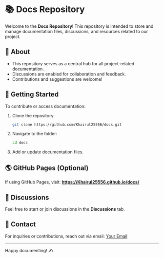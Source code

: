 # 📚 Docs Repository

Welcome to the **Docs Repository**! This repository is intended to store and manage documentation files, discussions, and resources related to our project.

## 📌 About
- This repository serves as a central hub for all project-related documentation.
- Discussions are enabled for collaboration and feedback.
- Contributions and suggestions are welcome!

## 🚀 Getting Started
To contribute or access documentation:
1. Clone the repository:
   ```bash
   git clone https://github.com/Khairul25556/docs.git
   ```
2. Navigate to the folder:
   ```bash
   cd docs
   ```
3. Add or update documentation files.

## 🌎 GitHub Pages (Optional)
If using GitHub Pages, visit: **https://Khairul25556.github.io/docs/**

## 💬 Discussions
Feel free to start or join discussions in the **Discussions** tab.

## 📧 Contact
For inquiries or contributions, reach out via email: [Your Email](mailto:your-email@example.com)

---
Happy documenting! ✍️
